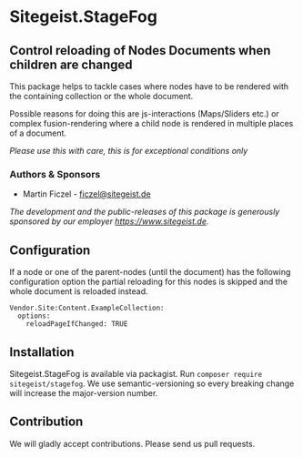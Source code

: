 # Sitegeist.StageFog
## Control reloading of Nodes Documents when children are changed

This package helps to tackle cases where nodes have to be rendered with
the containing collection or the whole document.

Possible reasons for doing this are js-interactions (Maps/Sliders etc.)
or complex fusion-rendering where a child node is rendered in multiple
places of a document.

*Please use this with care, this is for exceptional conditions only*

### Authors & Sponsors

* Martin Ficzel - ficzel@sitegeist.de

*The development and the public-releases of this package is generously sponsored by our employer https://www.sitegeist.de.*

## Configuration

If a node or one of the parent-nodes (until the document) has the following
configuration option the partial reloading for this nodes is skipped
and the whole document is reloaded instead.

```
Vendor.Site:Content.ExampleCollection:
  options:
    reloadPageIfChanged: TRUE
```

## Installation

Sitegeist.StageFog is available via packagist. Run `composer require sitegeist/stagefog`.
We use semantic-versioning so every breaking change will increase the major-version number.


## Contribution

We will gladly accept contributions. Please send us pull requests.
